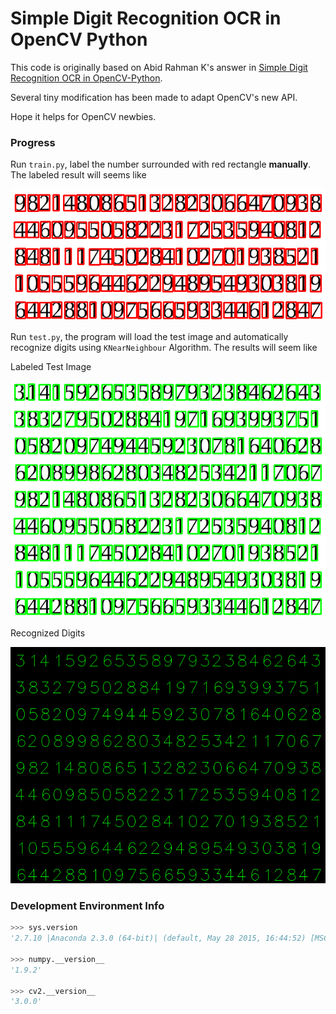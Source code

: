 Simple Digit Recognition OCR in OpenCV Python
=============================================

This code is originally based on Abid Rahman K's answer in [Simple Digit Recognition OCR in OpenCV-Python](http://stackoverflow.com/questions/9413216/simple-digit-recognition-ocr-in-opencv-python/9620295).

Several tiny modification has been made to adapt OpenCV's new API.

Hope it helps for OpenCV newbies.


### Progress
Run `train.py`, label the number surrounded with red rectangle **manually**. The labeled result will seems like 

![Train Result](/data/train_result.png)

Run `test.py`, the program will load the test image and automatically recognize digits using `KNearNeighbour` Algorithm. The results will seem like

Labeled Test Image

![Labeled Test Image](/data/in.png)

Recognized Digits

![Recognized Digits](/data/out.png)






### Development Environment Info
```python
>>> sys.version
'2.7.10 |Anaconda 2.3.0 (64-bit)| (default, May 28 2015, 16:44:52) [MSC v.1500 64 bit (AMD64)]'

>>> numpy.__version__
'1.9.2'

>>> cv2.__version__
'3.0.0'
```
